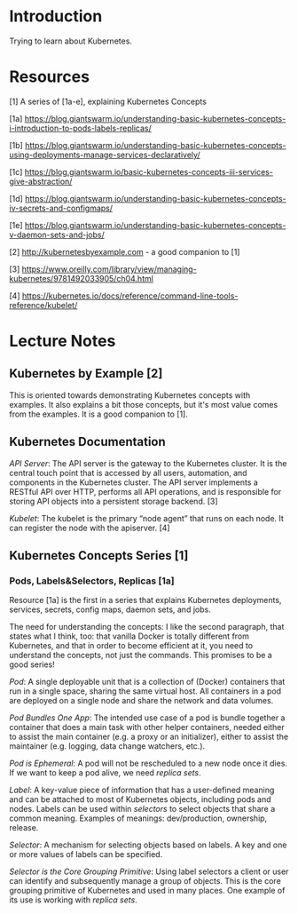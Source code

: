 # Introduction

Trying to learn about Kubernetes.

# Resources

[1] A series of [1a-e], explaining Kubernetes Concepts

[1a] https://blog.giantswarm.io/understanding-basic-kubernetes-concepts-i-introduction-to-pods-labels-replicas/

[1b] https://blog.giantswarm.io/understanding-basic-kubernetes-concepts-using-deployments-manage-services-declaratively/

[1c] https://blog.giantswarm.io/basic-kubernetes-concepts-iii-services-give-abstraction/

[1d] https://blog.giantswarm.io/understanding-basic-kubernetes-concepts-iv-secrets-and-configmaps/

[1e] https://blog.giantswarm.io/understanding-basic-kubernetes-concepts-v-daemon-sets-and-jobs/

[2] http://kubernetesbyexample.com - a good companion to [1]

[3] https://www.oreilly.com/library/view/managing-kubernetes/9781492033905/ch04.html

[4] https://kubernetes.io/docs/reference/command-line-tools-reference/kubelet/

# Lecture Notes

## Kubernetes by Example [2]

This is oriented towards demonstrating Kubernetes concepts with examples. It also explains a bit those concepts, but it's most value comes from the examples. It is a good companion to [1].

## Kubernetes Documentation

*API Server*: The API server is the gateway to the Kubernetes cluster. It is the central touch point that is accessed by all users, automation, and components in the Kubernetes cluster. The API server implements a RESTful API over HTTP, performs all API operations, and is responsible for storing API objects into a persistent storage backend. [3]

*Kubelet*: The kubelet is the primary “node agent” that runs on each node. It can register the node with the apiserver. [4]

## Kubernetes Concepts Series [1]

### Pods, Labels&Selectors, Replicas [1a]

Resource [1a] is the first in a series that explains Kubernetes deployments, services, secrets, config maps, daemon sets, and jobs.

The need for understanding the concepts: I like the second paragraph, that states what I think, too: that vanilla Docker is totally different from Kubernetes, and that in order to become efficient at it, you need to understand the concepts, not just the commands. This promises to be a good series!

*Pod*: A single deployable unit that is a collection of (Docker) containers that run in a single space, sharing the same virtual host. All containers in a pod are deployed on a single node and share the network and data volumes.

*Pod Bundles One App*: The intended use case of a pod is bundle together a container that does a main task with other helper containers, needed either to assist the main container (e.g. a proxy or an initializer), either to assist the maintainer (e.g. logging, data change watchers, etc.).

*Pod is Ephemeral*: A pod will not be rescheduled to a new node once it dies. If we want to keep a pod alive, we need _replica sets_.

*Label*: A key-value piece of information that has a user-defined meaning and can be attached to most of Kubernetes objects, including pods and nodes. Labels can be used within _selectors_ to select objects that share a common meaning. Examples of meanings: dev/production, ownership, release.

*Selector*: A mechanism for selecting objects based on labels. A key and one or more values of labels can be specified.

*Selector is the Core Grouping Primitive*: Using label selectors a client or user can identify and subsequently manage a group of objects. This is the core grouping primitive of Kubernetes and used in many places. One example of its use is working with _replica sets_.

